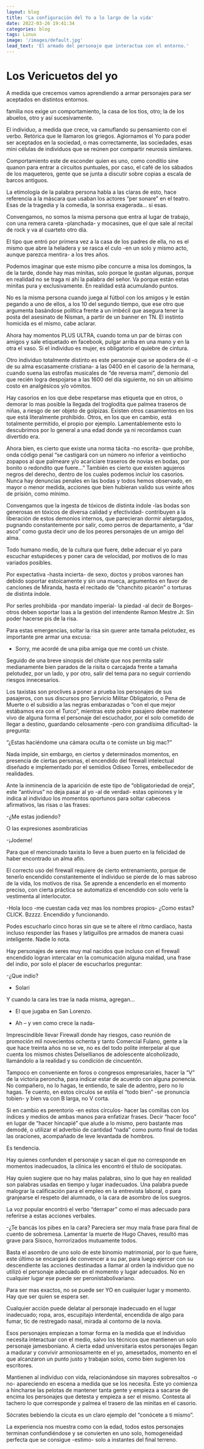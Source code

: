 ```yaml
---
layout: blog
title: 'La configuración del Yo a lo largo de la vida'
date: 2022-03-26 19:41:34
categories: blog
tags: Linux
image: '/images/default.jpg'
lead_text: 'El armado del personaje que interactua con el entorno.'
---
```


# Los Vericuetos del yo

A medida que crecemos vamos aprendiendo a armar personajes para ser aceptados en distintos entornos. 

familia nos exige un comportamiento, la casa de los tíos, otro; la de los abuelos, otro y así sucesivamente.

El individuo, a medida que crece, va camuflando su pensamiento con el verbo. Retórica que le llamaron los griegos. Agiornamos el Yo para poder ser aceptados en la sociedad, o mas correctamente, las sociedades, esas mini células de individuos que se reúnen por compartir neurosis similares.

Comportamiento este de esconder quien es uno, como conditio sine quanon para entrar a circuitos puntuales, por caso, el café de los sábados de los maqueteros, gente que se junta a discutir sobre copias a escala de barcos antiguos.

La etimología de la palabra persona habla a las claras de esto, hace referencia a la máscara que usaban los actores “per sonare” en el teatro. Esas de la tragedia y la comedia, la sonrisa exagerada… si esas.

Convengamos, no somos la misma persona que entra al lugar de trabajo, con una remera careta -planchada- y mocasines, que el que sale al recital de rock y va al cuarteto otro día.

El tipo que entró por primera vez a la casa de los padres de ella, no es el mismo que abre la heladera y se rasca el culo -en un solo y mismo acto, aunque parezca mentira- a los tres años.

Podemos imaginar que este mismo pibe concurre a misa los domingos, la de la tarde, donde hay mas minitas, solo porque le gustan algunas, porque en realidad no se traga ni ahí la palabra del señor. Va porque están estas minitas pura y exclusivamente. En realidad está acumulando puntos.

No es la misma persona cuando juega al fútbol con los amigos y le están pegando a uno de ellos, a los 10 del segundo tiempo, que ese otro que argumenta basándose política frente a un imbécil que asegura tener la posta del asesinato de Nisman, a partir de un banner en TN. El instinto homicida es el mismo, cabe aclarar.

Ahora hay momentos PLUS ULTRA, cuando toma un par de birras con amigos y sale etiquetado en facebook, pulgar arriba en una mano y en la otra el vaso. Si el individuo es mujer, es obligatorio el quiebre de cintura.

Otro individuo totalmente distinto es este personaje que se apodera de él -o de su alma escasamente cristiana- a las 0400 en el casorio de la hermana, cuando suena las estrofas musicales de “de reversa mami”, demonio del que recién logra despojarse a las 1600 del día siguiente, no sin un altísimo costo en analgésicos y/o vómitos.

Hay casorios en los que debe respetarse mas etiqueta que en otros, o demorar lo mas posible la llegada del troglodita que palmea traseros de niñas, a riesgo de ser objeto de golpizas. Existen otros casamientos en los que está literalmente prohibido. Otros, en los que en cambio, está totalmente permitido, el propio por ejemplo. Lamentablemente esto lo descubrimos por lo general a una edad donde ya ni recordamos cuan divertido era.

Ahora bien, es cierto que existe una norma tácita -no escrita- que prohíbe, onda código penal “se castigará con un número no inferior a veintiocho zopapos al que palmeare y/o acariciare traseros de novias en bodas, por bonito o redondito que fuere...” También es cierto que existen agujeros negros del derecho, dentro de los cuales podemos incluir los casorios. Nunca hay denuncias penales en las bodas y todos hemos observado, en mayor o menor medida, acciones que bien hubieran valido sus veinte años de prisión, como mínimo.

Convengamos que la ingesta de tóxicos de distinta índole -las bodas son generosas en tóxicos de diversa calidad y efectividad- contribuyen a la liberación de estos demonios internos, que parecieran dormir aletargados, pugnando constantemente por salir, como perros de departamento, a “dar asco” como gusta decir uno de los peores personajes de un amigo del alma.

Todo humano medio, de la cultura que fuere, debe adecuar el yo para escuchar estupideces y poner cara de velocidad, por motivos de lo mas variados posibles.

Por expectativa -hasta incierta- de sexo, doctos y probos varones han debido soportar estoicamente y sin una mueca, argumentos en favor de canciones de Miranda, hasta el recitado de “chanchito picarón” o torturas de distinta índole.

Por serles prohibida -por mandato imperial- la piedad -al decir de Borges- otros deben soportar loas a la gestión del intendente Ramon Mestre Jr. Sin poder hacerse pis de la risa.

Para estas emergencias, soltar la risa sin querer ante tamaña pelotudez, es importante pre armar una excusa:

- Sorry, me acordé de una piba amiga que me contó un chiste.

Seguido de una breve sinopsis del chiste que nos permita salir medianamente bien parados de la risita o carcajada frente a tamaña pelotudez, por un lado, y por otro, salir del tema para no seguir corriendo riesgos innecesarios.

Los taxistas son proclives a poner a prueba los personajes de sus pasajeros, con sus discursos pro Servicio Militar Obligatorio, o Pena de Muerte o el subsidio a las negras embarazadas o “con el que mejor estábamos era con el Turco”, mientras este pobre pasajero debe mantener vivo de alguna forma el personaje del escuchador, por el solo cometido de llegar a destino, guardando celosamente -pero con grandísima dificultad- la pregunta:

“¿Estas haciéndome una cámara oculta o te comiste un big mac?”

Nada impide, sin embargo, en ciertos y determinados momentos, en presencia de ciertas personas, el encendido del firewall intelectual diseñado e implementado por el semidios Odiseo Torres, embellecedor de realidades.

Ante la inminencia de la aparición de este tipo de “obligatoriedad de oreja”, este “antivirus” no deja pasar al yo -al de verdad- estas opiniones y le indica al individuo los momentos oportunos para soltar cabeceos afirmativos, las risas o las frases:

-¿Me estas jodiendo?

O las expresiones asombraticias

-¡Jodeme!

Para que el mencionado taxista lo lleve a buen puerto en la felicidad de haber encontrado un alma afín.

El correcto uso del firewall requiere de cierto entrenamiento, porque de tenerlo encendido constantemente el individuo se pierde de lo mas sabroso de la vida, los motivos de risa. Se aprende a encenderlo en el momento preciso, con cierta práctica se automatiza el encendido con solo verle la vestimenta al interlocutor.

-Hola loco -me cuestan cada vez mas los nombres propios- ¿Como estas? CLICK. Bzzzz. Encendido y funcionando.

Podes escucharlo cinco horas sin que se te altere el ritmo cardíaco, hasta incluso responder las frases y latiguillos pre armados de manera cuasi inteligente. Nadie lo nota.

Hay personajes de seres muy mal nacidos que incluso con el firewall encendido logran intercalar en la comunicación alguna maldad, una frase del indio, por solo el placer de escucharlos preguntar:

-¿Que indio?

- Solari

Y cuando la cara les trae la nada misma, agregan…

- El que jugaba en San Lorenzo.

- Ah – y ven como crece la nada-

Imprescindible llevar Firewall donde hay riesgos, caso reunión de promoción mil novecientos ochenta y tanto Comercial Fulano, gente a la que hace treinta años no se ve, no es del todo polite interpelar al que cuenta los mismos chistes Delsellianos de adolescente alcoholizado, llamándolo a la realidad y su condición de cincuentón.

Tampoco en conveniente en foros o congresos empresariales, hacer la “V” de la victoria peroncha, para indicar estar de acuerdo con alguna ponencia. No compañero, no lo hagas, te entiendo, te sale de adentro, pero no lo hagas. Te cuento, en estos círculos se estila el “todo bien” -se pronuncia tobien- y bien va con B larga, no V corta.

Si en cambio es perentorio -en estos círculos- hacer las comillas con los índices y medios de ambas manos para enfatizar frases. Decir “hacer foco” en lugar de “hacer hincapié” que alude a lo mismo, pero bastante mas demodé, o utilizar el adverbio de cantidad “nada” como punto final de todas las oraciones, acompañado de leve levantada de hombros.

Es tendencia.

Hay quienes confunden el personaje y sacan el que no corresponde en momentos inadecuados, la clínica les encontró el título de sociópatas.

Hay quien sugiere que no hay malas palabras, sino lo que hay en realidad son palabras usadas en tiempo y lugar inadecuados. Una palabra puede malograr la calificación para el empleo en la entrevista laboral, o para granjearse el respeto del alumnado, o la cara de asombro de los suegros.

La voz popular encontró el verbo “derrapar” como el mas adecuado para referirse a estas acciones verbales.

-¿Te bancás los pibes en la cara? Pareciera ser muy mala frase para final de cuento de sobremesa. Lamentar la muerte de Hugo Chaves, resultó mas grave para Sisoco, horrorizados mutuamente todos.

Basta el asombro de uno solo de este binomio matrimonial, por lo que fuere, este último se encargará de convencer a su par, para luego ejercer con su descendiente las acciones destinadas a llamar al orden la individuo que no utilizó el personaje adecuado en el momento y lugar adecuados. No en cualquier lugar ese puede ser peronistabolivariano.

Para ser mas exactos, no se puede ser YO en cualquier lugar y momento. Hay que ser quien se espera ser.

Cualquier acción puede delatar al personaje inadecuado en el lugar inadecuado; ropa, aros, escupitajo interdental, encendida de algo para fumar, tic de restregado nasal, mirada al contorno de la novia.

Esos personajes empiezan a tomar forma en la medida que el individuo necesita interactuar con el medio, salvo los técnicos que mantienen un solo personaje jamesboniano. A cierta edad universitaria estos personajes llegan a madurar y convivir armoniosamente en el yo, amesetados, momento en el que alcanzaron un punto justo y trabajan solos, como bien sugieren los escritores.

Mantienen al individuo con vida, relacionándose sin mayores sobresaltos -o no- apareciendo en escena a medida que se los necesita. Este yo comienza a hincharse las pelotas de mantener tanta gente y empieza a sacarse de encima los personajes que detesta y empieza a ser el mismo. Contesta al tachero lo que corresponde y palmea el trasero de las minitas en el casorio.

Sócrates bebiendo la cicuta es un claro ejemplo del “conócete a ti mismo”.

La experiencia nos muestra como con la edad, todos estos personajes terminan confundiéndose y se convierten en uno solo, homogeneidad perfecta que se consigue -estimo- solo a instantes del final terreno.
